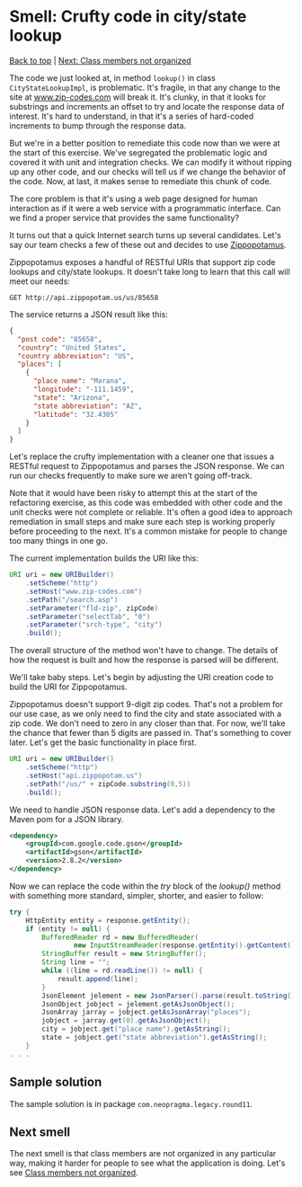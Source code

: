 # Smell: Crufty code in city/state lookup

[Back to top](notes.md) | [Next: Class members not organized](notes-organization.md)

The code we just looked at, in method ```lookup()``` in class ```CityStateLookupImpl```, is problematic. It's fragile, in that any change to the site at www.zip-codes.com will break it. It's clunky, in that it looks for substrings and increments an offset to try and locate the response data of interest. It's hard to understand, in that it's a series of hard-coded increments to bump through the response data. 

But we're in a better position to remediate this code now than we were at the start of this exercise. We've segregated the problematic logic and covered it with unit and integration checks. We can modify it without ripping up any other code, and our checks will tell us if we change the behavior of the code. Now, at last, it makes sense to remediate this chunk of code. 

The core problem is that it's using a web page designed for human interaction as if it were a web service with a programmatic interface. Can we find a proper service that provides the same functionality?

It turns out that a quick Internet search turns up several candidates. Let's say our team checks a few of these out and decides to use [Zippopotamus](http://www.zippopotam.us).

Zippopotamus exposes a handful of RESTful URIs that support zip code lookups and city/state lookups. It doesn't take long to learn that this call will meet our needs:

```
GET http://api.zippopotam.us/us/85658
```

The service returns a JSON result like this:

```json
{
  "post code": "85658", 
  "country": "United States", 
  "country abbreviation": "US", 
  "places": [
    {
      "place name": "Marana", 
      "longitude": "-111.1459", 
      "state": "Arizona", 
      "state abbreviation": "AZ", 
      "latitude": "32.4305"
    }
  ]
}
```

Let's replace the crufty implementation with a cleaner one that issues a RESTful request to Zippopotamus and parses the JSON response. We can run our checks frequently to make sure we aren't going off-track. 

Note that it would have been risky to attempt this at the start of the refactoring exercise, as this code was embedded with other code and the unit checks were not complete or reliable. It's often a good idea to approach remediation in small steps and make sure each step is working properly before proceeding to the next. It's a common mistake for people to change too many things in one go. 

The current implementation builds the URI like this:

```java
URI uri = new URIBuilder()
    .setScheme("http")
    .setHost("www.zip-codes.com")
    .setPath("/search.asp")
    .setParameter("fld-zip", zipCode)
    .setParameter("selectTab", "0")
    .setParameter("srch-type", "city")
    .build();
```

The overall structure of the method won't have to change. The details of how the request is built and how the response is parsed will be different.

We'll take baby steps. Let's begin by adjusting the URI creation code to build the URI for Zippopotamus. 

Zippopotamus doesn't support 9-digit zip codes. That's not a problem for our use case, as we only need to find the city and state associated with a zip code. We don't need to zero in any closer than that. For now, we'll take the chance that fewer than 5 digits are passed in. That's something to cover later. Let's get the basic functionality in place first. 

```java
URI uri = new URIBuilder()
    .setScheme("http")
    .setHost("api.zippopotam.us")
    .setPath("/us/" + zipCode.substring(0,5))
    .build();
```

We need to handle JSON response data. Let's add a dependency to the Maven pom for a JSON library.

```xml
<dependency>
    <groupId>com.google.code.gson</groupId>
    <artifactId>gson</artifactId>
    <version>2.8.2</version>
</dependency>
```

Now we can replace the code within the _try_ block of the _lookup()_ method with something more standard, simpler, shorter, and easier to follow:

```java
try {
    HttpEntity entity = response.getEntity();
    if (entity != null) {
        BufferedReader rd = new BufferedReader(
                new InputStreamReader(response.getEntity().getContent()));
        StringBuffer result = new StringBuffer();
        String line = "";
        while ((line = rd.readLine()) != null) {
            result.append(line);
        }
        JsonElement jelement = new JsonParser().parse(result.toString());
        JsonObject jobject = jelement.getAsJsonObject();
        JsonArray jarray = jobject.getAsJsonArray("places");
        jobject = jarray.get(0).getAsJsonObject();
        city = jobject.get("place name").getAsString();
        state = jobject.get("state abbreviation").getAsString();
    }
. . .    
```



## Sample solution

The sample solution is in package ```com.neopragma.legacy.round11```.

## Next smell

The next smell is that class members are not organized in any particular way, making it harder for people to see what the application is doing. Let's see [Class members not organized](notes-organization.md).


